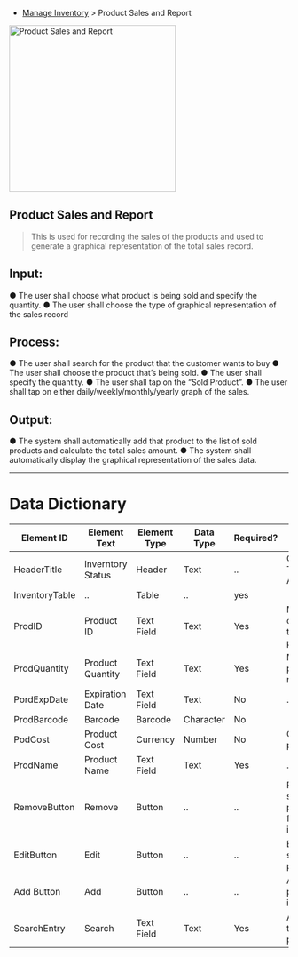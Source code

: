 - [Manage Inventory](../MAIN_MD/3_SQUAREMIND_ManageInventory.md) > Product Sales and Report
  
<img src="https://github.com/HarleyGotardo/square-mind/assets/106173250/66466ed8-00f1-4dba-b6a7-f18eddbfb4a2" alt="Product Sales and Report" width="300"/>

## Product Sales and Report
> This is used for recording the sales of the products and  used to generate a graphical representation of the total sales record.

## Input:

  ● The user shall choose what product is being sold and specify the quantity.
  ● The user shall choose the type of graphical representation of the sales record

## Process:
  ● The user shall search for the product that the customer wants to buy
  ● The user shall choose the product that’s being sold.
  ●  The user shall specify the quantity.
  ● The user shall tap on the “Sold Product”.
  ● The user shall tap on either daily/weekly/monthly/yearly graph of the sales.

## Output:
  ● The system shall automatically add that product to the list of sold products and calculate the total sales amount.
  ● The system shall automatically display the graphical representation of the sales data.

______
>
# Data Dictionary
| Element ID | Element Text| Element Type | Data Type | Required? | Rules |
|------------|------------|------------|------------|------------|------------|
| HeaderTitle | Inverntory Status | Header | Text |..| Centered Text Alignment |  
| InventoryTable |..| Table |..| yes |  |  
| ProdID | Product ID | Text Field | Text | Yes | Must coorespond to a valid product |  
| ProdQuantity | Product Quantity | Text Field | Text | Yes | Must be a positive numner |  
| PordExpDate | Expiration Date | Text Field | Text | No |..|  
| ProdBarcode | Barcode | Barcode | Character | No |  |  
| PodCost | Product Cost | Currency | Number | No | Cost of the production |  
| ProdName | Product Name | Text Field | Text | Yes |..|  
| RemoveButton | Remove | Button |..|..| Removes selected product/s from inventory |  
| EditButton | Edit | Button |..|..| Edit the selected product |  
| Add Button | Add | Button |..|..| Add a product to inventory |  
| SearchEntry | Search | Text Field | Text | Yes | Allow users to search a product |  
